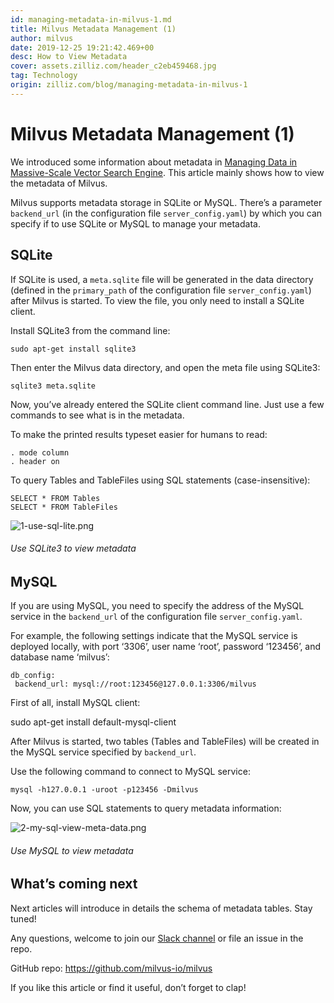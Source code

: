 ```yaml
---
id: managing-metadata-in-milvus-1.md
title: Milvus Metadata Management (1)
author: milvus
date: 2019-12-25 19:21:42.469+00
desc: How to View Metadata
cover: assets.zilliz.com/header_c2eb459468.jpg
tag: Technology
origin: zilliz.com/blog/managing-metadata-in-milvus-1
---
```

  
# Milvus Metadata Management (1)
We introduced some information about metadata in [Managing Data in Massive-Scale Vector Search Engine](https://medium.com/@milvusio/managing-data-in-massive-scale-vector-search-engine-db2e8941ce2f). This article mainly shows how to view the metadata of Milvus.

Milvus supports metadata storage in SQLite or MySQL. There’s a parameter <code>backend_url</code> (in the configuration file <code>server_config.yaml</code>) by which you can specify if to use SQLite or MySQL to manage your metadata.

## SQLite

If SQLite is used, a <code>meta.sqlite</code> file will be generated in the data directory (defined in the <code>primary_path</code> of the configuration file <code>server_config.yaml</code>) after Milvus is started. To view the file, you only need to install a SQLite client.

Install SQLite3 from the command line:

    sudo apt-get install sqlite3

Then enter the Milvus data directory, and open the meta file using SQLite3:

    sqlite3 meta.sqlite

Now, you’ve already entered the SQLite client command line. Just use a few commands to see what is in the metadata.

To make the printed results typeset easier for humans to read:

    . mode column
    . header on

To query Tables and TableFiles using SQL statements (case-insensitive):

    SELECT * FROM Tables
    SELECT * FROM TableFiles

![1-use-sql-lite.png](https://assets.zilliz.com/1_use_sql_lite_2418fc1787.png)
###### Use SQLite3 to view metadata

## MySQL

If you are using MySQL, you need to specify the address of the MySQL service in the <code>backend_url</code> of the configuration file <code>server_config.yaml</code>.

For example, the following settings indicate that the MySQL service is deployed locally, with port ‘3306’, user name ‘root’, password ‘123456’, and database name ‘milvus’:

    db_config:
     backend_url: mysql://root:123456@127.0.0.1:3306/milvus

First of all, install MySQL client:

sudo apt-get install default-mysql-client

After Milvus is started, two tables (Tables and TableFiles) will be created in the MySQL service specified by <code>backend_url</code>.

Use the following command to connect to MySQL service:

    mysql -h127.0.0.1 -uroot -p123456 -Dmilvus

Now, you can use SQL statements to query metadata information:

![2-my-sql-view-meta-data.png](https://assets.zilliz.com/2_my_sql_view_meta_data_c871735349.png)
###### Use MySQL to view metadata

## What’s coming next

Next articles will introduce in details the schema of metadata tables. Stay tuned!

Any questions, welcome to join our [Slack channel](https://join.slack.com/t/milvusio/shared_invite/enQtNzY1OTQ0NDI3NjMzLWNmYmM1NmNjOTQ5MGI5NDhhYmRhMGU5M2NhNzhhMDMzY2MzNDdlYjM5ODQ5MmE3ODFlYzU3YjJkNmVlNDQ2ZTk) or file an issue in the repo.

GitHub repo: https://github.com/milvus-io/milvus

If you like this article or find it useful, don’t forget to clap!



  